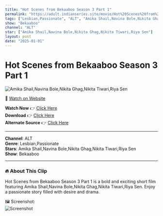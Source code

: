 ```yaml
---
title: "Hot Scenes from Bekaaboo Season 3 Part 1"
permalink: "https://adult.indianseries.site/movie/Hot%20Scenes%20from%20Bekaaboo%20Season%203%20Part%201"
tags: ["Lesbian,Passionate", "ALT", "Amika Shail,Navina Bole,Nikita Ghag,Nikita Tiwari,Riya Sen"]
show: "Bekaaboo"
channel: "ALT"
star: ["Amika Shail,Navina Bole,Nikita Ghag,Nikita Tiwari,Riya Sen"]
layout: post
date: "2025-01-01"
---
```


# Hot Scenes from Bekaaboo Season 3 Part 1

![Amika Shail,Navina Bole,Nikita Ghag,Nikita Tiwari,Riya Sen](https://shorts.desisins.com/wp-content/uploads/2023/09/Nikita-Bekaaboo-ALTT-DesiSins.com_.jpg)

🔗 [Watch on Website](https://adult.indianseries.site/movie/Hot%20Scenes%20from%20Bekaaboo%20Season%203%20Part%201)

**Watch Now** 👉 [Click Here](https://adult.indianseries.site/movie/Hot%20Scenes%20from%20Bekaaboo%20Season%203%20Part%201)  
**Download** 👉 [Click Here](https://adult.indianseries.site/movie/Hot%20Scenes%20from%20Bekaaboo%20Season%203%20Part%201)  
**Alternate Source** 👉 [Click Here](https://adult.indianseries.site/movie/Hot%20Scenes%20from%20Bekaaboo%20Season%203%20Part%201)

---

**Channel**: ALT  
**Genre**: Lesbian,Passionate  
**Stars**: Amika Shail,Navina Bole,Nikita Ghag,Nikita Tiwari,Riya Sen  
**Show**: Bekaaboo

---

### 🔥 About This Clip

Hot Scenes from Bekaaboo Season 3 Part 1 is a bold and exciting short film featuring Amika Shail,Navina Bole,Nikita Ghag,Nikita Tiwari,Riya Sen. Enjoy a passionate story filled with desire and drama.
 
🖼️ Screenshot:  
![Screenshot](https://shorts.desisins.com/wp-content/uploads/2023/09/Nikita-Bekaaboo-ALTT-DesiSins.com_.jpg)

